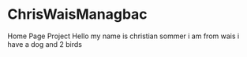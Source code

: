 # ChrisWaisManagbac
Home Page Project
Hello my name is christian sommer i am from wais i have a dog and 2 birds
